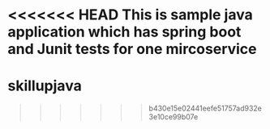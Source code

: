 <<<<<<< HEAD
This is sample java application which has spring boot and Junit tests for one mircoservice
=======
# skillupjava
>>>>>>> b430e15e02441eefe51757ad932e3e10ce99b07e
